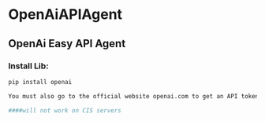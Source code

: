 # OpenAiAPIAgent

## OpenAi Easy API Agent

### Install Lib:

```bash
pip install openai

You must also go to the official website openai.com to get an API token

####will not work on CIS servers
